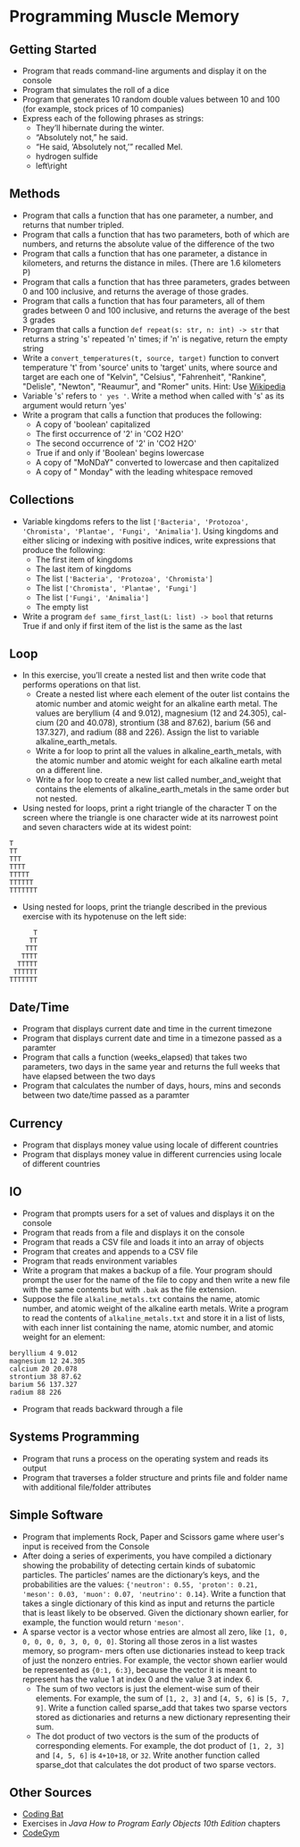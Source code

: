 # Programming Muscle Memory

## Getting Started

- Program that reads command-line arguments and display it on the console
- Program that simulates the roll of a dice
- Program that generates 10 random double values between 10 and 100 (for example, stock prices of 10 companies)
- Express each of the following phrases as strings:
  - They’ll hibernate during the winter.
  - “Absolutely not,” he said.
  - “He said, ‘Absolutely not,’” recalled Mel.
  - hydrogen sulfide
  - left\right

## Methods

- Program that calls a function that has one parameter, a number, and returns that number tripled.
- Program that calls a function that has two parameters, both of which are numbers, and returns the absolute value of the difference of the two
- Program that calls a function that has one parameter, a distance in kilometers, and returns the distance in miles. (There are 1.6 kilometers P)
- Program that calls a function that has three parameters, grades between 0 and 100 inclusive, and returns the average of those grades.
- Program that calls a function that has four parameters, all of them grades between 0 and 100 inclusive, and returns the average of the best 3 grades
- Program that calls a function `def repeat(s: str, n: int) -> str` that returns a string 's' repeated 'n' times; if 'n' is negative, return the empty string
- Write a `convert_temperatures(t, source, target)` function to convert temperature 't' from 'source' units to 'target' units, where source and target are each one of "Kelvin", "Celsius", "Fahrenheit", "Rankine", "Delisle", "Newton", "Reaumur", and "Romer" units.
  Hint: Use [Wikipedia](https://en.wikipedia.org/wiki/Conversion_of_units_of_temperature#Comparison_of_temperature_scales)
- Variable 's' refers to `' yes '`. Write a method when called with 's' as its argument would return 'yes'
- Write a program that calls a function that produces the following:
  - A copy of 'boolean' capitalized
  - The first occurrence of '2' in 'CO2 H2O'
  - The second occurrence of '2' in 'CO2 H2O'
  - True if and only if 'Boolean' begins lowercase
  - A copy of "MoNDaY" converted to lowercase and then capitalized
  - A copy of " Monday" with the leading whitespace removed

## Collections

- Variable kingdoms refers to the list `['Bacteria', 'Protozoa', 'Chromista', 'Plantae', 'Fungi', 'Animalia']`. Using kingdoms and either slicing or indexing with positive indices, write expressions that produce the following:
  - The first item of kingdoms
  - The last item of kingdoms
  - The list `['Bacteria', 'Protozoa', 'Chromista']`
  - The list `['Chromista', 'Plantae', 'Fungi']`
  - The list `['Fungi', 'Animalia']`
  - The empty list
- Write a program `def same_first_last(L: list) -> bool` that returns True if and only if first item of the list is the same as the last

## Loop

- In this exercise, you’ll create a nested list and then write code that performs operations on that list.
  - Create a nested list where each element of the outer list contains the atomic number and atomic weight for an alkaline earth metal. The values are beryllium (4 and 9.012), magnesium (12 and 24.305), cal- cium (20 and 40.078), strontium (38 and 87.62), barium (56 and 137.327), and radium (88 and 226). Assign the list to variable alkaline_earth_metals.
  - Write a for loop to print all the values in alkaline_earth_metals, with the atomic number and atomic weight for each alkaline earth metal on a different line.
  - Write a for loop to create a new list called number_and_weight that contains the elements of alkaline_earth_metals in the same order but not nested.
- Using nested for loops, print a right triangle of the character T on the screen where the triangle is one character wide at its narrowest point and seven characters wide at its widest point:

```
T
TT
TTT
TTTT
TTTTT
TTTTTT
TTTTTTT
```

- Using nested for loops, print the triangle described in the previous exercise with its hypotenuse on the left side:

```
      T
     TT
    TTT
   TTTT
  TTTTT
 TTTTTT
TTTTTTT
```

## Date/Time

- Program that displays current date and time in the current timezone
- Program that displays current date and time in a timezone passed as a paramter
- Program that calls a function (weeks_elapsed) that takes two parameters, two days in the same year and returns the full weeks that have elapsed between the two days
- Program that calculates the number of days, hours, mins and seconds between two date/time passed as a paramter

## Currency

- Program that displays money value using locale of different countries
- Program that displays money value in different currencies using locale of different countries

## IO

- Program that prompts users for a set of values and displays it on the console
- Program that reads from a file and displays it on the console
- Program that reads a CSV file and loads it into an array of objects
- Program that creates and appends to a CSV file
- Program that reads environment variables
- Write a program that makes a backup of a file. Your program should prompt the user for the name of the file to copy and then write a new file with the same contents but with `.bak` as the file extension.
- Suppose the file `alkaline_metals.txt` contains the name, atomic number, and atomic weight of the alkaline earth metals. Write a program to read the contents of `alkaline_metals.txt` and store it in a list of lists, with each inner list containing the name, atomic number, and atomic weight for an element:

```
beryllium 4 9.012
magnesium 12 24.305
calcium 20 20.078
strontium 38 87.62
barium 56 137.327
radium 88 226
```

- Program that reads backward through a file

## Systems Programming

- Program that runs a process on the operating system and reads its output
- Program that traverses a folder structure and prints file and folder name with additional file/folder attributes

## Simple Software

- Program that implements Rock, Paper and Scissors game where user's input is received from the Console
- After doing a series of experiments, you have compiled a dictionary showing the probability of detecting certain kinds of subatomic particles. The particles’ names are the dictionary’s keys, and the probabilities are the values: `{'neutron': 0.55, 'proton': 0.21, 'meson': 0.03, 'muon': 0.07, 'neutrino': 0.14}`. Write a function that takes a single dictionary of this kind as input and returns the particle that is least likely to be observed. Given the dictionary shown earlier, for example, the function would return `'meson'`.
- A sparse vector is a vector whose entries are almost all zero, like `[1, 0, 0, 0, 0, 0, 3, 0, 0, 0]`. Storing all those zeros in a list wastes memory, so program- mers often use dictionaries instead to keep track of just the nonzero entries. For example, the vector shown earlier would be represented as `{0:1, 6:3}`, because the vector it is meant to represent has the value 1 at index 0 and the value 3 at index 6.
  - The sum of two vectors is just the element-wise sum of their elements. For example, the sum of `[1, 2, 3]` and `[4, 5, 6]` is `[5, 7, 9]`. Write a function called sparse_add that takes two sparse vectors stored as dictionaries and returns a new dictionary representing their sum.
  - The dot product of two vectors is the sum of the products of corresponding elements. For example, the dot product of `[1, 2, 3]` and `[4, 5, 6]` is `4+10+18`, or `32`. Write another function called sparse_dot that calculates the dot product of two sparse vectors.

## Other Sources

- [Coding Bat](https://codingbat.com/java)
- Exercises in _Java How to Program Early Objects 10th Edition_ chapters
- [CodeGym](https://codegym.cc/quests/lectures/questsyntax.level00.lecture00)
